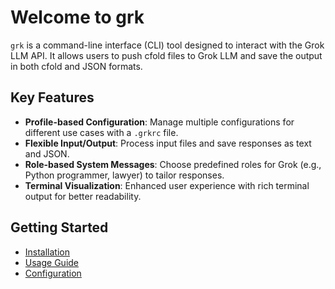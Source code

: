  # Welcome to grk
 
 `grk` is a command-line interface (CLI) tool designed to interact with the Grok LLM API. It allows users to push cfold files to Grok LLM and save the output in both cfold and JSON formats.
 
 ## Key Features
 
 - **Profile-based Configuration**: Manage multiple configurations for different use cases with a `.grkrc` file.
 - **Flexible Input/Output**: Process input files and save responses as text and JSON.
 - **Role-based System Messages**: Choose predefined roles for Grok (e.g., Python programmer, lawyer) to tailor responses.
 - **Terminal Visualization**: Enhanced user experience with rich terminal output for better readability.
 
 ## Getting Started
 
 - [Installation](./installation.md)
 - [Usage Guide](./usage.md)
 - [Configuration](./configuration.md)
